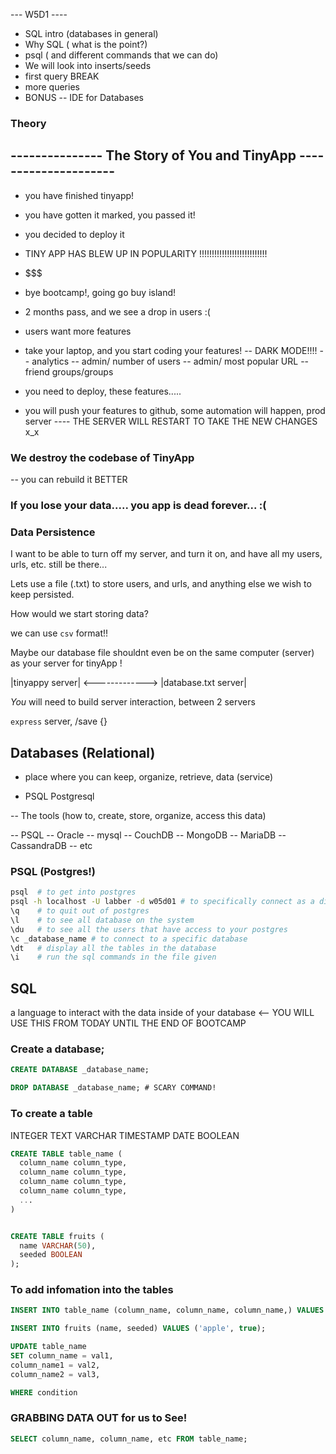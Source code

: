 --- W5D1 ----

 - SQL intro (databases in general)
 - Why SQL  ( what is the point?)
 - psql ( and different commands that we can do)
 - We will look into inserts/seeds
 - first query 
 BREAK 
 - more queries 
 - BONUS -- IDE for Databases 

### Theory

## --------------- The Story of You and TinyApp --------------------- #

- you have finished tinyapp!
- you have gotten it marked, you passed it!
- you decided to deploy it
- TINY APP HAS BLEW UP IN POPULARITY !!!!!!!!!!!!!!!!!!!!!!!!!!!
- $$$$$$$$$$$$$$$$$$$$$$$$$$$$$$$$$$$
- bye bootcamp!, going go buy island!
- 2 months pass, and we see a drop in users :(
- users want more features 
- take your laptop, and you start coding your features!
-- DARK MODE!!!!
-- analytics
-- admin/ number of users
-- admin/ most popular URL
-- friend groups/groups  

- you need to deploy, these features.....
- you will push your features to github, some automation will happen,  prod server
---- THE SERVER WILL RESTART TO TAKE THE NEW CHANGES x_x

### We destroy the codebase of TinyApp

-- you can rebuild it BETTER

### If you lose your data..... you app is dead forever... :(


### Data Persistence ###

I want to be able to turn off my server, and turn it on, and have all my users, urls, etc. still be there...

Lets use a file (.txt) to store users, and urls, and anything else we wish to keep persisted.

How would we start storing data?

we can use `csv` format!!


Maybe our database file shouldnt even be on the same computer (server) as your server for tinyApp !


|tinyappy server|     <------------->     |database.txt server|

*You* will need to build server interaction, between 2 servers

`express` server, /save {}


## Databases (Relational)

- place where you can keep, organize, retrieve, data (service)

- PSQL Postgresql

-- The tools (how to, create, store, organize, access this data)

-- PSQL
-- Oracle
-- mysql
-- CouchDB
-- MongoDB
-- MariaDB
-- CassandraDB
-- etc

### PSQL (Postgres!)

```sh
psql  # to get into postgres
psql -h localhost -U labber -d w05d01 # to specifically connect as a different user!
\q    # to quit out of postgres
\l    # to see all database on the system
\du   # to see all the users that have access to your postgres
\c _database_name # to connect to a specific database
\dt   # display all the tables in the database
\i    # run the sql commands in the file given
```

## SQL

a language to interact with the data inside of your database <-- YOU WILL USE THIS FROM TODAY UNTIL THE END OF BOOTCAMP

### Create a database;

```sql
CREATE DATABASE _database_name;
```


```sql
DROP DATABASE _database_name; # SCARY COMMAND!
```


### To create a table 

INTEGER
TEXT
VARCHAR
TIMESTAMP
DATE
BOOLEAN


```sql
CREATE TABLE table_name (
  column_name column_type,
  column_name column_type,
  column_name column_type,
  column_name column_type,
  ...
)
```

```sql

CREATE TABLE fruits (
  name VARCHAR(50),
  seeded BOOLEAN
);
```


### To add infomation into the tables 

```sql
INSERT INTO table_name (column_name, column_name, column_name,) VALUES (val1, val2);
```


```sql
INSERT INTO fruits (name, seeded) VALUES ('apple', true);
```

```sql
UPDATE table_name
SET column_name = val1,
column_name1 = val2,
column_name2 = val3,

WHERE condition

```


### GRABBING DATA OUT for us to See!

```sql
SELECT column_name, column_name, etc FROM table_name; 
```

